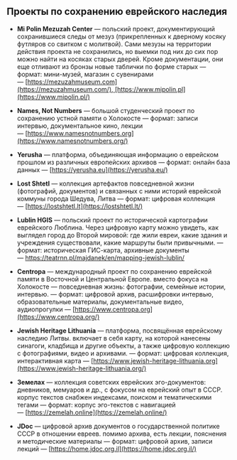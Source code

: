 ## Проекты по сохранению еврейского наследия 

- **Mi Polin Mezuzah Center** — польский проект, документирующий сохранившиеся следы от мезуз (прикрепленных к дверному косяку футляров со свитком с молитвой). Сами мезузы на территории действия проекта не сохранились, но выемки под них до сих пор можно найти на косяках старых дверей. Кроме документации, они еще отливают из бронзы новые таблички по форме старых — формат: мини-музей, магазин с сувенирами — [https://mezuzahmuseum.com](https://mezuzahmuseum.com/), [https://www.mipolin.pl](https://www.mipolin.pl/)
    
- **Names, Not Numbers** — большой студенческий проект по сохранению устной памяти о Холокосте — формат: записи интервью, документальное кино, лекции — [https://www.namesnotnumbers.org](https://www.namesnotnumbers.org/)
    
- **Yerusha** — платформа, объединяющая информацию о еврейском прошлом из различных европейских архивов — формат: онлайн база данных — [https://yerusha.eu](https://yerusha.eu/)
    
- **Lost Shtetl** — коллекция артефактов повседневной жизни (фотографий, документов) и связанных с ними историй еврейской коммуны города Шедува, Литва — формат: цифровая коллекция — [https://lostshtetl.lt](https://lostshtetl.lt/)
    
- **Lublin HGIS** — польский проект по исторической картографии еврейского Люблина. Через цифровую карту можно увидеть, как выглядел город до Второй мировой: где жили евреи, какие здания и учреждения существовали, какие маршруты были привычными. — формат: историческая ГИС-карта, архивные документы — https://teatrnn.pl/majdanek/en/mapping-jewish-lublin/
    
- **Centropa** — международный проект по сохранению еврейской памяти в Восточной и Центральной Европе. вместо фокуса на Холокосте — повседневная жизнь: фотографии, семейные истории, интервью. — формат: цифровой архив, расшифровки интервью, образовательные материалы, документальные видео, аудиопрогулки — [https://www.centropa.org](https://www.centropa.org/)
    
- **Jewish Heritage Lithuania** — платформа, посвящённая еврейскому наследию Литвы. включает в себя карту, на которой нанесены синагоги, кладбища и другие объекты, а также цифровую коллекцию с фотографиями, видео и архивами. — формат: цифровая коллекция, интерактивная карта — [https://www.jewish-heritage-lithuania.org](https://www.jewish-heritage-lithuania.org/)
    
- **Земелах** — коллекция советских еврейских эго-документов: дневников, мемуаров и др., с фокусом на еврейский опыт в СССР. корпус текстов снабжен индексами, поиском и тематическими тегами — формат: корпус эго-текстов с навигацией — [https://zemelah.online](https://zemelah.online/)
    
- **JDoc** — цифровой архив документов о государственной политике СССР в отношении евреев. помимо архива, есть лекции, пояснения и методические материалы — формат: цифровой архив, записи лекций — [https://home.jdoc.org.il](https://home.jdoc.org.il/)

